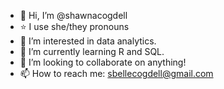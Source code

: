 - 👋 Hi, I’m @shawnacogdell
- :star: I use she/they pronouns 
- 👀 I’m interested in data analytics.
- 🌱 I’m currently learning R and SQL.
- 💞️ I’m looking to collaborate on anything!
- 📫 How to reach me: sbellecogdell@gmail.com

<!---
shawnacogdell/shawnacogdell is a ✨ special ✨ repository because its `README.md` (this file) appears on your GitHub profile.
You can click the Preview link to take a look at your changes.
--->
